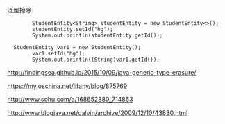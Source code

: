 

泛型擦除
```
        StudentEntity<String> studentEntity = new StudentEntity<>();
        studentEntity.setId("hg");
        System.out.println(studentEntity.getId());
```

```
  StudentEntity var1 = new StudentEntity();
        var1.setId("hg");
        System.out.println((String)var1.getId());
```




http://findingsea.github.io/2015/10/09/java-generic-type-erasure/


https://my.oschina.net/lifany/blog/875769


http://www.sohu.com/a/168652880_714863



http://www.blogjava.net/calvin/archive/2009/12/10/43830.html